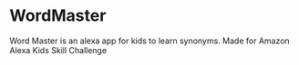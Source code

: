 # WordMaster
Word Master is an alexa app for kids to learn synonyms. Made for Amazon Alexa Kids Skill Challenge
